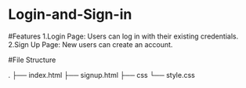 # Login-and-Sign-in

#Features
1.Login Page: Users can log in with their existing credentials.
2.Sign Up Page: New users can create an account.

#File Structure

.
├── index.html
├── signup.html
├── css
   └── style.css
